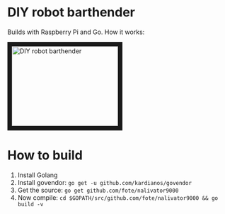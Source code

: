 # DIY robot barthender

Builds with Raspberry Pi and Go. 
How it works:

<a href="https://www.youtube.com/watch?v=LHpt2am6jXQ
" target="_blank"><img src="http://img.youtube.com/vi/LHpt2am6jXQ/0.jpg" 
alt="DIY robot barthender" width="240" height="180" border="10" /></a>

# How to build

1. Install Golang
2. Install govendor:
```go get -u github.com/kardianos/govendor```
3. Get the source:
```go get github.com/fote/nalivator9000```
4. Now compile:
```cd $GOPATH/src/github.com/fote/nalivator9000 && go build -v```
